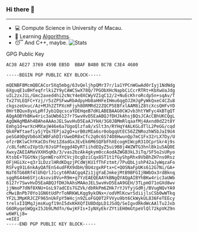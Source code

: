

### Hi there 👋
---
<!--
- 🏫 A student major in Statistics and Data Science in Year I and 1st sem of Year II  in UM.
-->
- 💻 Compute Science in University of Macau.
- 📕 Learning [Algorithms](https://github.com/BoxMars/Algorithms).
- 😴 And C++, maybe.
![Stats](https://github-readme-stats.vercel.app/api?username=boxmars&show_icons=true)

GPG Public Key
```
AC38 AE27 3769 459B EB5D  BBAF B4B0 BC7B C3E4 4680
```

```
-----BEGIN PGP PUBLIC KEY BLOCK-----

mQENBF8McmQBCACor5Xq5mbg/63vQeljhpQMr37r/1a1YPCnWGwAd0rIyj1NdNdg
6XguqE1uBHfeqfrlkiZY9yCAWCSwX78Q/7PGObXHcNapbCiCcrRTRt+KbXwUaJdg
uIL2zxJ1L/Gmc2axed4hi2cNcY4e0XCWyVZ1qC12/2+NuEcKhroRcdp5n+sqAv/T
Tx27VLEQFC+Yzj/r5zZPSFwwRbAdpyHb8aHHFeIHmu6qgOJ2HJgPyWkQxeC4CZu8
ckgszeUxuc/Az+MJh2ZTPXcHFjyh8ORMRd22ZQCP5EBfxlAAM8iZ8tcXcsQHFvYD
0HrtBQux8yxLpRfJyb1QqcscaYDEHqeB7dKLABEBAAG0CWJvb3htYWFyc4kBTgQT
AQgAOBYhBKw4ric3aUWb6127r7SwvHvD5EaABQJfDHJkAhsjBQsJCAcCBhUKCQgL
AgQWAgMBAh4BAheAAAoJELSwvHvD5EaAJYkH/3G0JBMmRlqaafMj4Axnd0dZ2t8Y
Emhg1d+wrXcHMXajW46e6a7UgoQlzfa8/xSlt3n/RYHqY4ALKGLdTlL2PeGG/cqd
Qk4FWftaefiy5jYQx7EPja2gO+urB0zMIa6sr0obgqUtEC56ZZNRozhW5bJaI9U4
peSGA9DgVb0oXCWBFahDIrUweDR8xCfc2q0c6S74O8HwunQp7mC1Fx32rLX7Dy/U
ofzrBKlwChYKaCDsfHz1ZdadGxJEvEk6M6SQFbFhXEcogHIWcpR31OCprSkr4j9s
/c8LfeRCuIVptD/0JsGPfeggd4DyRTiihdEQyZ5ui9B8j4WZWTG3hnlBk1u5AQ0E
XwxyZAEIAMaVXXH5qKb/3/vas2bzAk4gkym0ccAodAZWGB3kL3iTq/SF5o2sURyo
KtsbE+TGGtNxjSpnWEroXYCVcjOcgDziCqx8ST1t1fGyShpRhx8VbBhZH7ns0Rsz
OFjHGiXc+q3r1LDzzlHRdKDqzjPCdWjKU1fThFztmt/7PuQbLjshP42aJyWqzaFo
RSFvg91L6nkAyQAfEnS4udFRX9dbH/BU4zgxRFtx+C+QOSNaFpUKs612G7Ni/GA+
NaT6TG68Rf4lUhQrlJ1cyt6RhACgq4Zi1jgYaEJmkejMtB9BFGIjNWbOx3rdBknq
sggRG44m6SYjcAsovi0Vu+R9m+g7YzEAEQEAAYkBNgQYAQgAIBYhBKw4ric3aUWb
6127r7SwvHvD5EaABQJfDHJkAhsMAAoJELSwvHvD5EaA9GEH/3TLpmO71oGXd8wv
jjNmoP7dNf8XNU+GsL97adCEs7GZVk/dbRkPm6ZHk7rYJVfyjGdRj/BVugNQvYA9
cMwiBnPb70Yo1GN6tUdPrToNRKWLKqg9ykONx+/odVMlKcwrSdiijlsCSb0wWTkq
YF2L3MpKRJCZF965nUkFpY5W4cjn9ZLoFGQ0T2FVVyu9bt6CkWykUL836FeTEEcy
trelxIIQMqJjmsKugf19nI5dxKHXQfIU8DdpLD1JSdQ/SeIgvdRkdWcAAlTu2Jxb
G6ORyqeSWQgxI5Jb9LMdfn/6wjKFIs+IyNXyEkrZYtiEH0mGtpeVlQl72kpVKZ9n
w6WFLj8=
=eIEI
-----END PGP PUBLIC KEY BLOCK-----

```


<!--
<p align="center">
    <a href="https://boxmars.life">
        <img src="https://github.com/BoxMars/boxmars/blob/master/logo.png?raw=true">
    </a>
</p>

---
- 🛴 [Resume](https://github.com/BoxMars/boxmars/raw/master/CV.pdf).
- 🎉 [Click here to visit my blog](https://boxz.dev)
---
- 👶 When I was a kid, I can speak Pascal fluently.
- 😭 I have not used Pascal for nearly five years and almost forgot its syntax.
- 👴 Maybe one day all I can remember is the name, Pascal.


### Welcome you to follow me  <a href=""><img src="https://img.shields.io/github/followers/boxmars?label=Follow&style=social" alt=""></a>
&layout=compact
<p >
    <a href="http://github.com/boxmars">
        <img src="https://github-readme-stats.vercel.app/api?username=boxmars&show_icons=true">
    </a>
</p>

<p >
<a href="http://github.com/boxmars">
        <img src="https://github-readme-stats.vercel.app/api/top-langs/?username=boxmars&layout=compact">
    </a>
    </p>
**BoxMars/boxmars** is a ✨ _special_ ✨ repository because its `README.md` (this file) appears on your GitHub profile.
<p >
    <a href="http://github.com/boxmars">
        <img src="https://github-readme-stats.vercel.app/api/pin/?username=boxmars&repo=vaughan">
    </a>
  
</p>
Here are some ideas to get you started:

- 🔭 I’m currently working on ...
- 🌱 I’m currently learning ...
- 👯 I’m looking to collaborate on ...
- 🤔 I’m looking for help with ...
- 💬 Ask me about ...
- 📫 How to reach me: ...
- 😄 Pronouns: ...
- ⚡ Fun fact: ...
|My Github Stats|Language|
|-|-|
|![Stats](https://github-readme-stats.vercel.app/api?username=boxmars&show_icons=true)|![Language](https://github-readme-stats.vercel.app/api/top-langs/?username=boxmars)

-->
